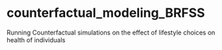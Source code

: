 # counterfactual_modeling_BRFSS
Running Counterfactual simulations on the effect of lifestyle choices on health of individuals
